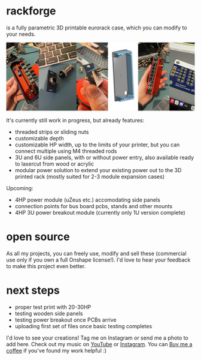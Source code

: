 # rackforge
is a fully parametric 3D printable eurorack case, which you can modify to your needs. 

![img](img/header.jpg)

It's currently still work in progress, but already features:

- threaded strips or sliding nuts
- customizable depth
- customizable HP width, up to the limits of your printer, but you can connect multiple using M4 threaded rods
- 3U and 6U side panels, with or without power entry, also available ready to lasercut from wood or acrylic
- modular power solution to extend your existing power out to the 3D printed rack (mostly suited for 2-3 module expansion cases)
  
Upcoming:

- 4HP power module (uZeus etc.) accomodating side panels
- connection points for bus board pcbs, stands and other mounts
- 4HP 3U power breakout module (currently only 1U version complete)

# open source
As all my projects, you can freely use, modify and sell these (commercial use only if you own a full Onshape license!). I'd love to hear your feedback to make this project even better.

# next steps
- proper test print with 20-30HP
- testing wooden side panels
- testing power breakout once PCBs arrive
- uploading first set of files once basic testing completes


I'd love to see your creations! Tag me on Instagram or send me a photo to add here.
Check out my music on [YouTube](https://www.youtube.com/finnglink) or [Instagram](https://www.instagram.com/glnnk.art).
You can [Buy me a coffee](https://www.paypal.com/paypalme/finnglink) if you've found my work helpful :)

